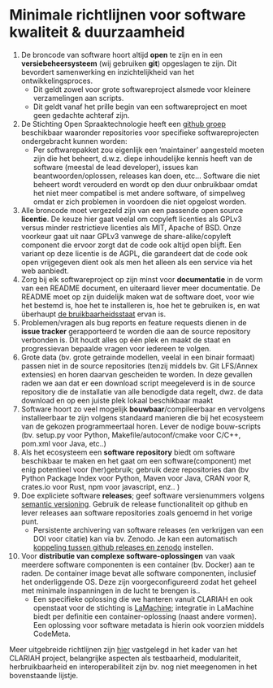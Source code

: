 # Minimale richtlijnen voor software kwaliteit & duurzaamheid

1. De broncode van software hoort altijd **open** te zijn en in een **versiebeheersysteem** (wij gebruiken
  **git**) opgeslagen te zijn. Dit bevordert samenwerking en inzichtelijkheid
  van het ontwikkelingsproces.
    * Dit geldt zowel voor grote softwareproject
  alsmede voor kleinere verzamelingen aan scripts.
    * Dit geldt vanaf het prille
  begin van een softwareproject en moet geen gedachte achteraf zijn.
2. De Stichting Open Spraaktechnologie heeft een [github
  groep](https://github.com/opensource-spraakherkenning-nl/) beschikbaar
  waaronder repositories voor specifieke softwareprojecten ondergebracht kunnen
  worden:
    * Per softwarepakket zou eigenlijk een ‘maintainer’ aangesteld moeten zijn
      die het beheert, d.w.z. diepe inhoudelijke kennis heeft van de software
      (meestal de lead developer), issues kan beantwoorden/oplossen, releases
      kan doen, etc...  Software die niet beheert wordt verouderd en wordt op
      den duur onbruikbaar omdat het niet meer compatibel is met andere software,
      of simpelweg omdat er zich problemen in voordoen die niet opgelost worden.
3. Alle broncode moet vergezeld zijn van een passende open source **licentie**. De keuze
  hier gaat veelal om copyleft licenties als GPLv3 versus minder restrictieve licenties
  als MIT, Apache of BSD. Onze voorkeur gaat uit naar GPLv3 vanwege de share-alike/copyleft
  component die ervoor zorgt dat de code ook altijd open blijft. Een variant op deze
  licentie is de AGPL, die garandeert dat de code ook open vrijgegeven dient ook als men het
  alleen als een service via het web aanbiedt.
4. Zorg bij elk softwareproject op zijn minst voor **documentatie** in de vorm van een README document,
  en uiteraard liever meer documentatie. De README moet op zijn duidelijk maken wat de software doet,
  voor wie het bestemd is, hoe het te installeren is, hoe het te gebruiken is, en wat überhaupt [de bruikbaarheidsstaat](http://repostatus.org) ervan is.
5. Problemen/vragen als bug reports en feature requests dienen in de **issue
  tracker** gerapporteerd te worden die aan de source repository verbonden is.
  Dit houdt alles op één plek en maakt de staat en progressievan bepaalde vragen voor iedereen te volgen.
6. Grote data (bv. grote getrainde modellen, veelal in een binair formaat) passen
  niet in de source repositories (tenzij middels bv. Git LFS/Annex extensies)
  en horen daarvan gescheiden te worden. In deze gevallen raden we aan dat er
  een download script meegeleverd is in de source repository die de installatie
  van alle benodigde data regelt, dwz. de data download en op een juiste plek
  lokaal beschikbaar maakt
7. Software hoort zo veel mogelijk **bouwbaar**/compileerbaar en vervolgens installeerbaar
  te zijn volgens standaard manieren die bij het ecosysteem van de gekozen programmeertaal
  horen. Lever de nodige bouw-scripts (bv. setup.py voor Python, Makefile/autoconf/cmake
  voor C/C++, pom.xml voor Java, etc..)
8. Als het ecosysteem een **software repository** biedt om software beschikbaar te
  maken en het gaat om een software(component) met enig potentieel voor
  (her)gebruik; gebruik deze repositories dan (bv Python Package Index voor
  Python, Maven voor Java, CRAN voor R, crates.io voor Rust, npm voor
  javascript, enz.. )
9. Doe expliciete software **releases**; geef software versienummers volgens
  [semantic versioning](https://semver.org). Gebruik de release functionaliteit op github en lever
  releases aan software repositories zoals genoemd in het vorige punt.
    * Persistente archivering van software releases (en verkrijgen van een DOI voor
      citatie) kan via bv. Zenodo. Je kan een automatisch [koppeling tussen github
      releases en zenodo](https://guides.github.com/activities/citable-code/) instellen.
10. Voor **distributie van complexe software-oplossingen** van vaak meerdere software
  componenten is een container (bv. Docker) aan te raden. De container image bevat alle
  software componenten, inclusief het onderliggende OS. Deze zijn voorgeconfigureerd zodat
  het geheel met minimale inspanningen in de lucht te brengen is..
    * Een specifieke oplossing die we hanteren vanuit CLARIAH en ook openstaat voor
      de stichting is [LaMachine](https://proycon.github.io/LaMachine); integratie in
      LaMachine biedt per definitie een container-oplossing (naast andere vormen).
      Een oplossing voor software metadata is hierin ook voorzien middels CodeMeta.

Meer uitgebreide richtlijnen zijn
[hier](https://github.com/CLARIAH/software-quality-guidelines) vastgelegd in
het kader van het CLARIAH project, belangrijke aspecten als testbaarheid, modulariteit, herbruikbaarheid en interoperabiliteit zijn bv. nog niet meegenomen in het bovenstaande lijstje.
